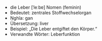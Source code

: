 - die Leber [ˈleːbɐ]	Nomen (feminin)
- Bedeutet: zentrales Stoffwechselorgan
- Nghĩa: gan
- Übersetzung: liver
- Beispiel: „Die Leber entgiftet den Körper.“
- Verwandte Wörter: Leberfunktion